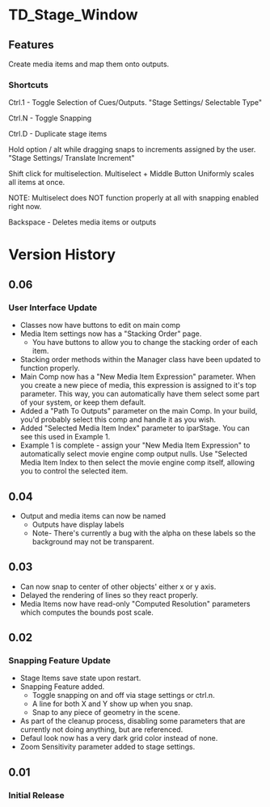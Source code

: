 # TD_Stage_Window

## Features

Create media items and map them onto outputs.



### Shortcuts

Ctrl.1 - Toggle Selection of Cues/Outputs. "Stage Settings/ Selectable Type"

Ctrl.N - Toggle Snapping

Ctrl.D - Duplicate stage items

Hold option / alt while dragging snaps to increments assigned by the user. "Stage Settings/ Translate Increment"

Shift click for multiselection. Multiselect + Middle Button Uniformly scales all items at once.

NOTE: Multiselect does NOT function properly at all with snapping enabled right now.

Backspace - Deletes media items or outputs

# Version History

## 0.06
### User Interface Update
- Classes now have buttons to edit on main comp
- Media Item settings now has a "Stacking Order" page.
  - You have buttons to allow you to change the stacking order of each item.
- Stacking order methods within the Manager class have been updated to function properly.
- Main Comp now has a "New Media Item Expression" parameter. When you create a new piece of media, this expression is assigned to it's top parameter. This way, you can automatically have them select some part of your system, or keep them default.
- Added a "Path To Outputs" parameter on the main Comp. In your build, you'd probably select this comp and handle it as you wish. 
- Added "Selected Media Item Index" parameter to iparStage. You can see this used in Example 1.
- Example 1 is complete - assign your "New Media Item Expression" to automatically select movie engine comp output nulls. Use "Selected Media Item Index to then select the movie engine comp itself, allowing you to control the selected item.
## 0.04

- Output and media items can now be named
  - Outputs have display labels
  - Note- There's currently a bug with the alpha on these labels so the background may not be transparent.


## 0.03

- Can now snap to center of other objects' either x or y axis.
- Delayed the rendering of lines so they react properly.
- Media Items now have read-only "Computed Resolution" parameters which computes the bounds post scale.

## 0.02
### Snapping Feature Update

- Stage Items save state upon restart.
- Snapping Feature added.
  - Toggle snapping on and off via stage settings or ctrl.n.
  - A line for both X and Y show up when you snap.
  - Snap to any piece of geometry in the scene.
 - As part of the cleanup process, disabling some parameters that are currently not doing anything, but are referenced.
 - Defaul look now has a very dark grid color instead of none.
- Zoom Sensitivity parameter added to stage settings.
## 0.01
### Initial Release


